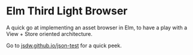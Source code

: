 # Elm Third Light Browser

A quick go at implementing an asset browser in Elm, to have a play with a View + Store oriented architecture.

Go to [jsdw.github.io/json-test](https://jsdw.github.io/tl-asset-browser/index.html) for a quick peek.
